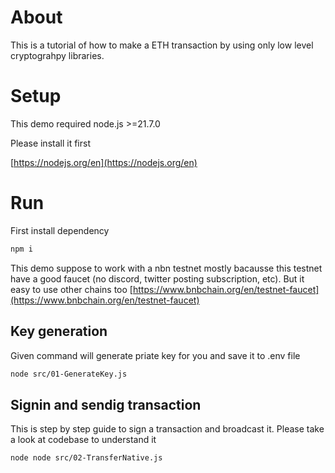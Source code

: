 # About

This is a tutorial of how to make a ETH transaction by using only low level cryptograhpy libraries.

# Setup

This demo required node.js >=21.7.0

Please install it first

[https://nodejs.org/en](https://nodejs.org/en)

# Run

First install dependency

```bash
npm i
```

This demo suppose to work with a nbn testnet mostly bacausse this testnet have a good faucet (no discord, twitter posting subscription, etc). But it easy to use other chains too
[https://www.bnbchain.org/en/testnet-faucet](https://www.bnbchain.org/en/testnet-faucet)

## Key generation

Given command will generate priate key for you and save it to .env file

```bash
node src/01-GenerateKey.js
```

## Signin and sendig transaction

This is step by step guide to sign a transaction and broadcast it. Please take a look at codebase to understand it

```bash
node node src/02-TransferNative.js
```
